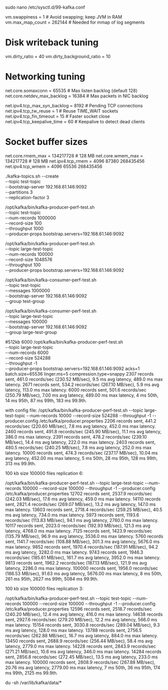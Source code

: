 sudo nano /etc/sysctl.d/99-kafka.conf

vm.swappiness = 1                 # Avoid swapping; keep JVM in RAM
vm.max_map_count = 262144         # Needed for mmap of log segments

# Disk writeback tuning
vm.dirty_ratio = 40
vm.dirty_background_ratio = 10

# Networking tuning
net.core.somaxconn = 65535         # Max listen backlog (default 128)
net.core.netdev_max_backlog = 16384  # Max packets in NIC backlog

net.ipv4.tcp_max_syn_backlog = 8192  # Pending TCP connections
net.ipv4.tcp_tw_reuse = 1            # Reuse TIME_WAIT sockets
net.ipv4.tcp_fin_timeout = 15        # Faster socket close
net.ipv4.tcp_keepalive_time = 60    # Keepalive to detect dead clients



# Socket buffer sizes
net.core.rmem_max = 134217728    # 128 MB
net.core.wmem_max = 134217728    # 128 MB
net.ipv4.tcp_rmem = 4096 87380 268435456
net.ipv4.tcp_wmem = 4096 65536 268435456



./kafka-topics.sh --create \
  --topic test-topic \
  --bootstrap-server 192.168.61.146:9092 \
  --partitions 3 \
  --replication-factor 3



/opt/kafka/bin/kafka-producer-perf-test.sh \
  --topic test-topic \
  --num-records 1000000 \
  --record-size 100 \
  --throughput 1000 \
  --producer-props bootstrap.servers=192.168.61.146:9092



  /opt/kafka/bin/kafka-producer-perf-test.sh \
  --topic large-test-topic \
  --num-records 100000 \
  --record-size 1048576 \
  --throughput 100 \
  --producer-props bootstrap.servers=192.168.61.146:9092



  /opt/kafka/bin/kafka-consumer-perf-test.sh \
  --topic test-topic \
  --messages 1000000 \
  --bootstrap-server 192.168.61.146:9092 \
  --group test-group


  /opt/kafka/bin/kafka-consumer-perf-test.sh \
  --topic large-test-topic \
  --messages 100000 \
  --bootstrap-server 192.168.61.146:9092 \
  --group large-test-group



#512kb 6000
  /opt/kafka/bin/kafka-producer-perf-test.sh \
  --topic large-test-topic \
  --num-records 6000 \
  --record-size 524288 \
  --throughput -1 \
  --producer-props bootstrap.servers=192.168.61.146:9092 acks=1 batch.size=65536 linger.ms=5 compression.type=snappy
2307 records sent, 461.0 records/sec (230.52 MB/sec), 9.5 ms avg latency, 489.0 ms max latency.
2671 records sent, 534.2 records/sec (267.10 MB/sec), 5.9 ms avg latency, 113.0 ms max latency.
6000 records sent, 501.6 records/sec (250.79 MB/sec), 7.00 ms avg latency, 489.00 ms max latency, 4 ms 50th, 14 ms 95th, 87 ms 99th, 183 ms 99.9th.




with config file:
/opt/kafka/bin/kafka-producer-perf-test.sh   --topic large-test-topic   --num-records 10000   --record-size 524288   --throughput -1   --producer.config /etc/kafka/producer.properties
2206 records sent, 441.2 records/sec (220.60 MB/sec), 7.8 ms avg latency, 452.0 ms max latency.
2460 records sent, 491.8 records/sec (245.90 MB/sec), 11.1 ms avg latency, 386.0 ms max latency.
2391 records sent, 478.2 records/sec (239.10 MB/sec), 14.4 ms avg latency, 222.0 ms max latency.
2403 records sent, 480.5 records/sec (240.25 MB/sec), 7.8 ms avg latency, 252.0 ms max latency.
10000 records sent, 474.3 records/sec (237.17 MB/sec), 10.04 ms avg latency, 452.00 ms max latency, 5 ms 50th, 28 ms 95th, 128 ms 99th, 313 ms 99.9th.



100 kb size 100000 files replication 6:

/opt/kafka/bin/kafka-producer-perf-test.sh   --topic large-test-topic   --num-records 100000   --record-size 100000   --throughput -1   --producer.config /etc/kafka/producer.properties
12702 records sent, 2537.9 records/sec (242.03 MB/sec), 17.6 ms avg latency, 459.0 ms max latency.
14110 records sent, 2821.4 records/sec (269.07 MB/sec), 13.2 ms avg latency, 147.0 ms max latency.
13603 records sent, 2718.4 records/sec (259.25 MB/sec), 40.5 ms avg latency, 734.0 ms max latency.
5973 records sent, 1193.6 records/sec (113.83 MB/sec), 94.1 ms avg latency, 2760.0 ms max latency.
10117 records sent, 2023.0 records/sec (192.93 MB/sec), 121.3 ms avg latency, 4768.0 ms max latency.
7125 records sent, 1423.9 records/sec (135.79 MB/sec), 96.9 ms avg latency, 3536.0 ms max latency.
5760 records sent, 1141.7 records/sec (108.88 MB/sec), 301.3 ms avg latency, 5676.0 ms max latency.
9852 records sent, 1970.4 records/sec (187.91 MB/sec), 94.2 ms avg latency, 3282.0 ms max latency.
9743 records sent, 1946.3 records/sec (185.61 MB/sec), 161.7 ms avg latency, 3952.0 ms max latency.
9813 records sent, 1962.2 records/sec (187.13 MB/sec), 121.9 ms avg latency, 2286.0 ms max latency.
100000 records sent, 1956.0 records/sec (186.53 MB/sec), 91.63 ms avg latency, 5676.00 ms max latency, 8 ms 50th, 261 ms 95th, 2627 ms 99th, 5084 ms 99.9th.


100 kb size 100000 files replication 3:

/opt/kafka/bin/kafka-producer-perf-test.sh   --topic test-topic   --num-records 100000   --record-size 100000   --throughput -1   --producer.config /etc/kafka/producer.properties
12596 records sent, 2518.7 records/sec (240.20 MB/sec), 12.4 ms avg latency, 416.0 ms max latency.
14638 records sent, 2927.6 records/sec (279.20 MB/sec), 12.2 ms avg latency, 566.0 ms max latency.
15154 records sent, 3030.8 records/sec (289.04 MB/sec), 9.3 ms avg latency, 128.0 ms max latency.
13788 records sent, 2756.5 records/sec (262.88 MB/sec), 16.7 ms avg latency, 884.0 ms max latency.
13450 records sent, 2688.9 records/sec (256.44 MB/sec), 58.4 ms avg latency, 2779.0 ms max latency.
14228 records sent, 2843.9 records/sec (271.21 MB/sec), 10.6 ms avg latency, 346.0 ms max latency.
14284 records sent, 2856.8 records/sec (272.45 MB/sec), 13.5 ms avg latency, 233.0 ms max latency.
100000 records sent, 2808.9 records/sec (267.88 MB/sec), 20.76 ms avg latency, 2779.00 ms max latency, 7 ms 50th, 36 ms 95th, 174 ms 99th, 2125 ms 99.9th.





  du -sh /var/lib/kafka/data/*
